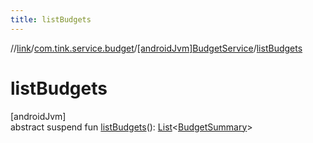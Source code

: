 ```yaml
---
title: listBudgets
---
```

//[link](../../../index.html)/[com.tink.service.budget](../index.html)/[[androidJvm]BudgetService](index.html)/[listBudgets](list-budgets.html)



# listBudgets



[androidJvm]\
abstract suspend fun [listBudgets](list-budgets.html)(): [List](https://kotlinlang.org/api/latest/jvm/stdlib/kotlin.collections/-list/index.html)&lt;[BudgetSummary](../../com.tink.model.budget/index.html#1968246694%2FClasslikes%2F-812656150)&gt;




